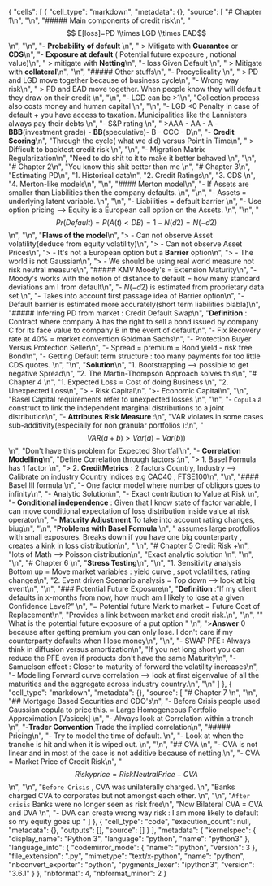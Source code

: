 {
 "cells": [
  {
   "cell_type": "markdown",
   "metadata": {},
   "source": [
    "# Chapter 1\n",
    "\n",
    "##### Main components of credit risk\n",
    "$$ E[loss]=PD \\times LGD \\times EAD$$\n",
    "\n",
    "- __Probability of default__ \n",
    "  > Mitigate with __Guarantee__ or __CDS__\n",
    "- __Exposure at default__ ( Potential future exposure , notional value)\n",
    "  > mitigate with __Netting__\n",
    "- loss Given Default \n",
    "  > Mitigate with __collateral__\n",
    "\n",
    "##### Other stuffs\n",
    "- Procyclicality \n",
    "  > PD and LGD move together because of business cycle\n",
    "- Wrong way risk\n",
    "  > PD and EAD move together. When people know they will default they draw on their credit \n",
    "\n",
    "- LGD can be >1\n",
    "Collection process also costs money and human capital \n",
    "\n",
    "- LGD <0 Penalty in case of default + you have access to taxation. Municipalities like the Lannisters always pay their debts \n",
    "- S&P rating \n",
    "  >AAA - AA - A - __BBB__(investment grade) - __BB__(speculative)- B - CCC - D\n",
    "- __Credit Scoring__\n",
    "Through the cycle( what we did) versus Point in Time\n",
    "  >  Difficult to backtest credit risk \n",
    "\n",
    "- Migration Matrix Regularization\n",
    "Need to do shit to it to make it better behaved \n",
    "\n",
    "# Chapter 2\n",
    "You know this shit better than me \n",
    "# Chapter 3\n",
    "Estimating PD\n",
    "1. Historical data\n",
    "2. Credit Ratings\n",
    "3. CDS \n",
    "4. Merton-like models\n",
    "\n",
    "#### Merton model\n",
    "- If Assets are smaller than  Liabilities then the company  defaults.  \n",
    "\n",
    "- Assets = underlying latent variable.  \n",
    "\n",
    "- Liabilities = default barrier \n",
    "- Use option pricing --> Equity is a European call option on the Assets. \n",
    "\n",
    "$$Pr(Default) = P(A(t)<DB) = 1-N(d2) = N(-d2)$$\n",
    "\n",
    "__Flaws of the model__\n",
    "> - Can not observe Asset volatility(deduce from equity volatility)\n",
    "> - Can not observe Asset Prices\n",
    "> - It's not a European option but a __Barrier__ option\n",
    "> - The world is not Gaussian\n",
    "> - We should be using real world measure not risk neutral measure\n",
    "##### KMV Moody's = Extension Maturity\n",
    "- Moody's works with the notion of distance to default = how many standard deviations am I from default\n",
    "- $N( -d2)$ is estimated from proprietary data set \n",
    "- Takes into account first passage idea of Barrier option\n",
    "- Default barrier is estimated more accurately(short term liabilities blabla)\n",
    "##### Inferring PD from market : Credit Default Swap\n",
    "__Definition__ : Contract where company A has the right to sell a bond issued by company C for its face value to company B in the event of default\n",
    "- Fix Recovery rate at 40% = market convention Goldman Sachs\n",
    "- Protection Buyer Versus Protection Seller\n",
    "- Spread = premium = Bond yield - risk free Bond\n",
    "- Getting Default term structure : too many payments for too little CDS quotes.  \n",
    "\n",
    "__Solution__\n",
    "1. Bootstrapping --> possible to get negative Spread\n",
    "2. The Martin-Thompson Approach solves this\n",
    "# Chapter 4 \n",
    "1. Expected Loss = Cost of doing Business \n",
    "2. Unexpected Loss\n",
    "> - Risk Capital\n",
    ">- Economic Capital\n",
    "\n",
    "Basel Capital requirements refer to unexpected losses \n",
    "\n",
    "- `Copula` a construct to link the independent marginal distributions to a joint distribution\n",
    "- __Attributes Risk Measure__ :\n",
    "VAR violates in some cases sub-additivity(especially for non granular portfolios ):\n",
    "$$VAR(a+b)> Var(a)+ Var(b)) $$\n",
    "Don't have this problem for Expected Shortfall\n",
    "- __Correlation Modelling__\n",
    "Define Correlation through factors :\n",
    "> 1. Basel Formula has 1 factor \n",
    "> 2. __CreditMetrics__ : 2 factors Country, Industry  --> Calibrate on industry Country indices e.g CAC40 , FTSE100\n",
    "\n",
    "#### Basel III formula \n",
    "- One factor model where number of obligors goes to infinity\n",
    "- Analytic Solution\n",
    "- Exact contribution to Value at Risk \n",
    "- __Conditional independence__ : Given that I know state of factor variable, I can move conditional expectation of loss distribution inside value at risk operator\n",
    "- __Maturity Adjustment__ To take into account rating changes, biug\n",
    "\n",
    "__Problems with Basel Formula__ \n",
    " assumes large protfolios with small exposures. Breaks down if you have one big counterparty , creates a kink in loss distribution\n",
    " \n",
    "# Chapter 5 Credit Risk +\n",
    "lots of Math --> Poisson distribution\n",
    "Exact analytic solution \n",
    "\n",
    "\n",
    "# Chapter 6 \n",
    "__Stress Testing__\n",
    "\n",
    "1. Sensitivity analysis Bottom up = Move market variables : yield curve , spot volatilities, rating changes\n",
    "2. Event driven Scenario analysis = Top down --> look at big event\n",
    "\n",
    "### Potential Future Exposure\n",
    "__Definition__ :“If my client defaults in x-months from now, how much am I likely to lose at a given Confidence Level?” \n",
    "= Potential future Mark to market = Future Cost of Replacement\n",
    "Provides a link between market and credit risk.\n",
    "\n",
    "\" What is the potential future exposure of a put option \" \n",
    ">__Answer__ 0 because after getting premium you can only lose. I don't care if my counterparty defaults when I lose money\n",
    "\n",
    "- SWAP PFE : Always think in diffusion versus amortization\n",
    "If you net long short you can reduce the PFE even if products don't have the same Maturity\n",
    "- Samuelson effect : Closer to maturity of forward the volatility increases\n",
    "- Modelling Forward curve correlation --> look at first eigenvalue of all the maturities and the aggregate across industry country.\n",
    "\n"
   ]
  },
  {
   "cell_type": "markdown",
   "metadata": {},
   "source": [
    "# Chapter 7 \n",
    "\n",
    "## Mortgage Based Securities and CDO's\n",
    "- Before Crisis people used Gaussian copula to price this. = Large Homogeneous Portfolio Approximation [Vasicek] \n",
    "- Always look at Correlation within a tranch \n",
    "-__Trader Convention__ Trade the implied  correlation\n",
    "##### Pricing\n",
    "- Try to model the time of default.  \n",
    "- Look at when the tranche is hit and when it is wiped out.  \n",
    "\n",
    "## CVA \n",
    "- CVA is not linear and in most of the case is not additive because of netting.\n",
    "- CVA = Market Price of Credit  Risk\n",
    "$$ Risky price = Risk Neutral Price - CVA $$\n",
    "\n",
    "`Before Crisis` , CVA was unilaterally charged.  \n",
    "Banks charged CVA to corporates but not amongst each other.  \n",
    "\n",
    "`After crisis` Banks were no longer seen as risk free\n",
    "Now Bilateral CVA = CVA and DVA \n",
    "- DVA can create wrong way risk : I am more likely to default so my equity goes up "
   ]
  },
  {
   "cell_type": "code",
   "execution_count": null,
   "metadata": {},
   "outputs": [],
   "source": []
  }
 ],
 "metadata": {
  "kernelspec": {
   "display_name": "Python 3",
   "language": "python",
   "name": "python3"
  },
  "language_info": {
   "codemirror_mode": {
    "name": "ipython",
    "version": 3
   },
   "file_extension": ".py",
   "mimetype": "text/x-python",
   "name": "python",
   "nbconvert_exporter": "python",
   "pygments_lexer": "ipython3",
   "version": "3.6.1"
  }
 },
 "nbformat": 4,
 "nbformat_minor": 2
}
